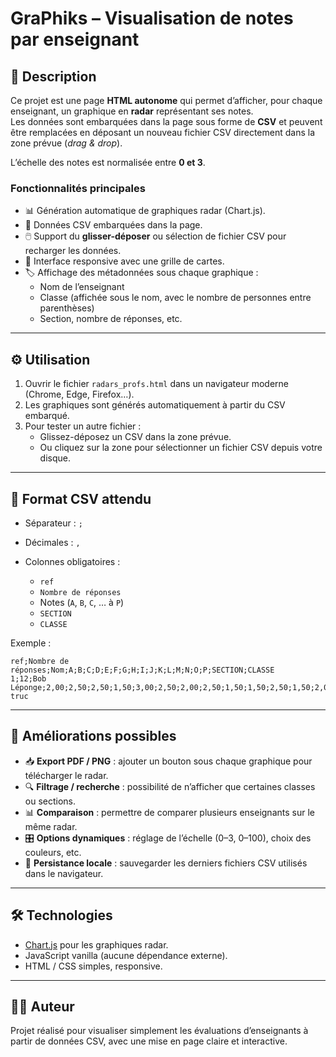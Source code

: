 # GraPhiks – Visualisation de notes par enseignant

## 📌 Description

Ce projet est une page **HTML autonome** qui permet d’afficher, pour chaque enseignant, un graphique en **radar** représentant ses notes.  
Les données sont embarquées dans la page sous forme de **CSV** et peuvent être remplacées en déposant un nouveau fichier CSV directement dans la zone prévue (_drag & drop_).

L’échelle des notes est normalisée entre **0 et 3**.

### Fonctionnalités principales

-  📊 Génération automatique de graphiques radar (Chart.js).
-  📂 Données CSV embarquées dans la page.
-  🖱️ Support du **glisser-déposer** ou sélection de fichier CSV pour recharger les données.
-  🎨 Interface responsive avec une grille de cartes.
-  🏷️ Affichage des métadonnées sous chaque graphique :
   -  Nom de l’enseignant
   -  Classe (affichée sous le nom, avec le nombre de personnes entre parenthèses)
   -  Section, nombre de réponses, etc.

---

## ⚙️ Utilisation

1. Ouvrir le fichier `radars_profs.html` dans un navigateur moderne (Chrome, Edge, Firefox…).
2. Les graphiques sont générés automatiquement à partir du CSV embarqué.
3. Pour tester un autre fichier :
   -  Glissez-déposez un CSV dans la zone prévue.
   -  Ou cliquez sur la zone pour sélectionner un fichier CSV depuis votre disque.

---

## 📂 Format CSV attendu

-  Séparateur : `;`
-  Décimales : `,`
-  Colonnes obligatoires :

   -  `ref`
   -  `Nombre de réponses`
   -  Notes (`A`, `B`, `C`, … à `P`)
   -  `SECTION`
   -  `CLASSE`

Exemple :

```csv
ref;Nombre de réponses;Nom;A;B;C;D;E;F;G;H;I;J;K;L;M;N;O;P;SECTION;CLASSE
1;12;Bob Léponge;2,00;2,50;2,50;1,50;3,00;2,50;2,00;2,50;1,50;1,50;2,50;1,50;2,00;1,50;2,00;2,00;SM;BTS truc
```

---

## 🚀 Améliorations possibles

-  📥 **Export PDF / PNG** : ajouter un bouton sous chaque graphique pour télécharger le radar.
-  🔍 **Filtrage / recherche** : possibilité de n’afficher que certaines classes ou sections.
-  📊 **Comparaison** : permettre de comparer plusieurs enseignants sur le même radar.
-  🎛️ **Options dynamiques** : réglage de l’échelle (0–3, 0–100), choix des couleurs, etc.
-  💾 **Persistance locale** : sauvegarder les derniers fichiers CSV utilisés dans le navigateur.

---

## 🛠️ Technologies

-  [Chart.js](https://www.chartjs.org/) pour les graphiques radar.
-  JavaScript vanilla (aucune dépendance externe).
-  HTML / CSS simples, responsive.

---

## 👨‍🏫 Auteur

Projet réalisé pour visualiser simplement les évaluations d’enseignants à partir de données CSV, avec une mise en page claire et interactive.

